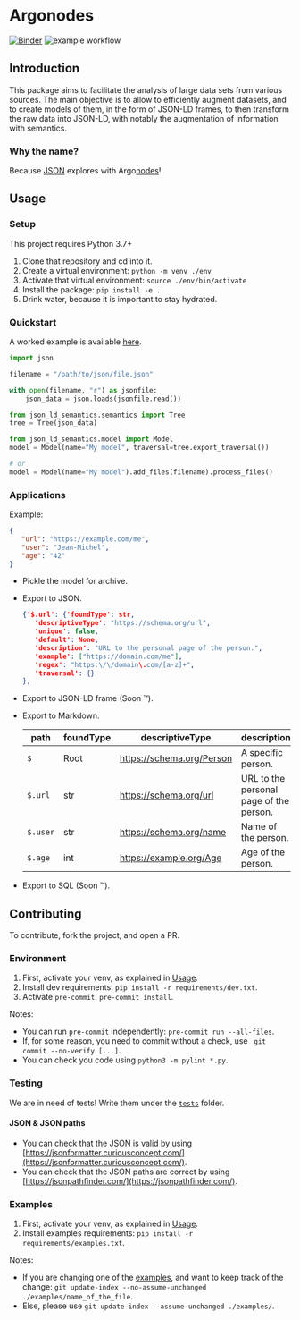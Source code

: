 # Argonodes

[![Binder](https://mybinder.org/badge_logo.svg)](https://mybinder.org/v2/gh/hestiaAI/Argonodes/HEAD?labpath=examples%2Fnotebook%2FExample.ipynb) ![example workflow](https://github.com/hestiaAI/Argonodes/actions/workflows/python-package.yml/badge.svg)

## Introduction

This package aims to facilitate the analysis of large data sets from various sources. The main objective is to allow to efficiently augment datasets, and to create models of them, in the form of JSON-LD frames, to then transform the raw data into JSON-LD, with notably the augmentation of information with semantics.

### Why the name?

Because [JSON](https://en.wikipedia.org/wiki/Jason) explores with Argo[nodes](https://en.wikipedia.org/wiki/Node_(computer_science))!

## Usage

### Setup

This project requires Python 3.7+

1. Clone that repository and cd into it.
2. Create a virtual environment: `python -m venv ./env`
3. Activate that virtual environment: `source ./env/bin/activate`
4. Install the package: `pip install -e .`
5. Drink water, because it is important to stay hydrated.

### Quickstart

A worked example is available [here](./examples/notebook/Example.ipynb).

```python
import json

filename = "/path/to/json/file.json"

with open(filename, "r") as jsonfile:
    json_data = json.loads(jsonfile.read())

from json_ld_semantics.semantics import Tree
tree = Tree(json_data)

from json_ld_semantics.model import Model
model = Model(name="My model", traversal=tree.export_traversal())

# or
model = Model(name="My model").add_files(filename).process_files()
```

### Applications

Example:
```json
{
   "url": "https://example.com/me",
   "user": "Jean-Michel",
   "age": "42"
}
```
- Pickle the model for archive.
- Export to JSON.
   
   ```json
   {'$.url': {'foundType': str,
      'descriptiveType': "https://schema.org/url",
      'unique': false,
      'default': None,
      'description': "URL to the personal page of the person.",
      'example': ["https://domain.com/me"],
      'regex': "https:\/\/domain\.com/[a-z]+",
      'traversal': {}
   },
   ```
- Export to JSON-LD frame (Soon ™️).
- Export to Markdown.

   | path | foundType | descriptiveType | description                             |
   |-----------|---|-----------------------------------------|---|
   | `$` | Root      | https://schema.org/Person | A specific person.                      |
   | `$.url` | str       | https://schema.org/url | URL to the personal page of the person. |
   | `$.user` | str       | https://schema.org/name | Name of the person.                     |
   | `$.age` | int       | https://example.org/Age | Age of the person.                      |
- Export to SQL (Soon ™️).

## Contributing

To contribute, fork the project, and open a PR.

### Environment

1. First, activate your venv, as explained in [Usage](#usage).
2. Install dev requirements: `pip install -r requirements/dev.txt`.
3. Activate `pre-commit`: `pre-commit install`.

Notes:

- You can run `pre-commit` independently: `pre-commit run --all-files`.
- If, for some reason, you need to commit without a check, use ` git commit --no-verify [...]`.
- You can check you code using `python3 -m pylint *.py`.

### Testing

We are in need of tests! Write them under the [`tests`](./tests/) folder.
#### JSON & JSON paths
- You can check that the JSON is valid by using [https://jsonformatter.curiousconcept.com/](https://jsonformatter.curiousconcept.com/).
- You can check that the JSON paths are correct by using [https://jsonpathfinder.com/](https://jsonpathfinder.com/).

### Examples

1. First, activate your venv, as explained in [Usage](#usage).
2. Install examples requirements: `pip install -r requirements/examples.txt`.

Notes:
- If you are changing one of the [examples](./examples/), and want to keep track of the change: `git update-index --no-assume-unchanged ./examples/name_of_the_file`.
- Else, please use `git update-index --assume-unchanged ./examples/`.
